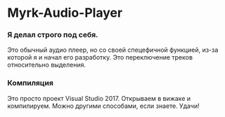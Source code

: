 # Myrk-Audio-Player

### Я делал строго под себя. 

Это обычный аудио плеер, но со своей спецефичной функцией, из-за которой я и начал его разработку. Это переключение треков относительно выделения.
 
### Компиляция

Это просто проект Visual Studio 2017. Открываем в вижаке и компилируем. Можно другими способами, если знаете. Удачи!
